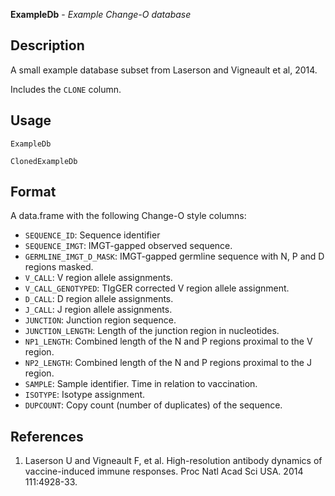**ExampleDb** - *Example Change-O database*

Description
--------------------

A small example database subset from Laserson and Vigneault et al, 2014.

Includes the `CLONE` column.


Usage
--------------------
```
ExampleDb
```
```
ClonedExampleDb
```



Format
-------------------
A data.frame with the following Change-O style columns:

+ `SEQUENCE_ID`:           Sequence identifier
+ `SEQUENCE_IMGT`:         IMGT-gapped observed sequence.
+ `GERMLINE_IMGT_D_MASK`:  IMGT-gapped germline sequence with N, P and
D regions masked.
+ `V_CALL`:                V region allele assignments.
+ `V_CALL_GENOTYPED`:      TIgGER corrected V region allele assignment.
+ `D_CALL`:                D region allele assignments.
+ `J_CALL`:                J region allele assignments.
+ `JUNCTION`:              Junction region sequence.
+ `JUNCTION_LENGTH`:       Length of the junction region in nucleotides.
+ `NP1_LENGTH`:            Combined length of the N and P regions proximal
to the V region.
+ `NP2_LENGTH`:            Combined length of the N and P regions proximal
to the J region.
+ `SAMPLE`:                Sample identifier. Time in relation to vaccination.
+ `ISOTYPE`:               Isotype assignment.
+ `DUPCOUNT`:              Copy count (number of duplicates) of the sequence.


References
-------------------


1. Laserson U and Vigneault F, et al. High-resolution antibody dynamics of
vaccine-induced immune responses.
Proc Natl Acad Sci USA. 2014 111:4928-33.






